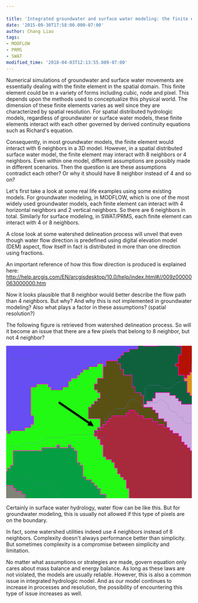 ```yaml
---
 
title: 'Integrated groundwater and surface water modeling: the finite element'
date: '2015-09-30T17:58:00.000-07:00'
author: Chang Liao
tags:
- MODFLOW
- PRMS
- SWAT
modified_time: '2018-04-03T12:13:55.089-07:00'
---
```


Numerical simulations of groundwater and surface water movements are essentially dealing with the finite element in the spatial domain.
This finite element could be in a variety of forms including cubic, node and pixel. This depends upon the methods used to conceptualize this physical world.
The dimension of these finite elements varies as well since they are characterized by spatial resolution.
For spatial distributed hydrologic models, regardless of groundwater or surface water models, these finite elements interact with each other governed by derived continuity equations such as Richard's equation.

Consequently, in most groundwater models, the finite element would interact with 6 neighbors in a 3D model. However, in a spatial distributed surface water model, the finite element may interact with 8 neighbors or 4 neighbors. Even within one model, different assumptions are possibly made in different scenarios. 
Then the question is are these assumptions contradict each other? Or why it should have 8 neighbor instead of 4 and so on?

Let's first take a look at some real life examples using some existing models. For groundwater modeling, in MODFLOW, which is one of the most widely used groundwater models, each finite element can interact with 4 horizontal neighbors and 2 vertical neighbors. So there are 6 neighbors in total. Similarly for surface modeling, in SWAT/PRMS, each finite element can interact with 4 or 8 neighbors. 

A close look at some watershed delineation process will unveil that even though water flow direction is predefined using digital elevation model (DEM) aspect, flow itself in fact is distributed in more than one direction using fractions. 

An important reference of how this flow direction is produced is explained here:
http://help.arcgis.com/EN/arcgisdesktop/10.0/help/index.html#//009z00000063000000.htm

Now it looks plausible that 8 neighbor would better describe the flow path than 4 neighbors. But why?
And why this is not implemented in groundwater modeling? Also what plays a factor in these assumptions? (spatial resolution?)

The following figure is retrieved from watershed delineation process. So will it become an issue that there are a few pixels that belong to 8 neighbor, but not 4 neighbor?

![Figure 1](https://github.com/changliao/science/blob/main/_figures/hexwatershed/d8_problem.png?raw=true)

Certainly in surface water hydrology, water flow can be like this. But for groundwater modeling, this is usually not allowed if this type of pixels are on the boundary. 

In fact, some watershed utilities indeed use 4 neighbors instead of 8 neighbors.
Complexity doesn't always performance better than simplicity. But sometimes complexity is a compromise between simplicity and limitation.

No matter what assumptions or strategies are made, govern equation only cares about mass balance and energy balance. As long as these laws are not violated, the models are usually reliable. However, this is also a common issue in integrated hydrologic model. And as our model continues to increase in processes and resolution, the possibility of encountering this type of issue increases as well.
